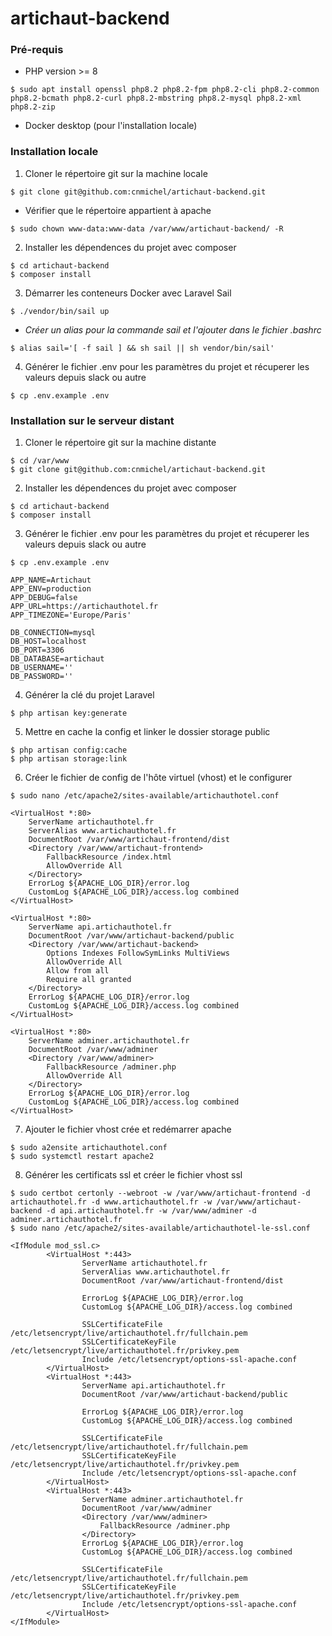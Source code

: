 # artichaut-backend


### Pré-requis
- PHP version >= 8
```
$ sudo apt install openssl php8.2 php8.2-fpm php8.2-cli php8.2-common php8.2-bcmath php8.2-curl php8.2-mbstring php8.2-mysql php8.2-xml php8.2-zip
```
- Docker desktop (pour l'installation locale)


### Installation locale

1. Cloner le répertoire git sur la machine locale
```
$ git clone git@github.com:cnmichel/artichaut-backend.git
```
- Vérifier que le répertoire appartient à apache
```
$ sudo chown www-data:www-data /var/www/artichaut-backend/ -R
```
2. Installer les dépendences du projet avec composer
```
$ cd artichaut-backend
$ composer install
```
3. Démarrer les conteneurs Docker avec Laravel Sail
```
$ ./vendor/bin/sail up
```
- *Créer un alias pour la commande sail et l'ajouter dans le fichier .bashrc*
```
$ alias sail='[ -f sail ] && sh sail || sh vendor/bin/sail'
```
4. Générer le fichier .env pour les paramètres du projet et récuperer les valeurs depuis slack ou autre
```
$ cp .env.example .env
```

### Installation sur le serveur distant
1. Cloner le répertoire git sur la machine distante
```
$ cd /var/www
$ git clone git@github.com:cnmichel/artichaut-backend.git
```
2. Installer les dépendences du projet avec composer
```
$ cd artichaut-backend
$ composer install
```
3. Générer le fichier .env pour les paramètres du projet et récuperer les valeurs depuis slack ou autre
```
$ cp .env.example .env
```
```
APP_NAME=Artichaut
APP_ENV=production
APP_DEBUG=false
APP_URL=https://artichauthotel.fr
APP_TIMEZONE='Europe/Paris'

DB_CONNECTION=mysql
DB_HOST=localhost
DB_PORT=3306
DB_DATABASE=artichaut
DB_USERNAME=''
DB_PASSWORD=''
```
4. Générer la clé du projet Laravel
```
$ php artisan key:generate
```
5. Mettre en cache la config et linker le dossier storage public
```
$ php artisan config:cache
$ php artisan storage:link
```
6. Créer le fichier de config de l'hôte virtuel (vhost) et le configurer
```
$ sudo nano /etc/apache2/sites-available/artichauthotel.conf
```
```
<VirtualHost *:80>
    ServerName artichauthotel.fr
    ServerAlias www.artichauthotel.fr
    DocumentRoot /var/www/artichaut-frontend/dist
    <Directory /var/www/artichaut-frontend>
        FallbackResource /index.html
        AllowOverride All
    </Directory>
    ErrorLog ${APACHE_LOG_DIR}/error.log
    CustomLog ${APACHE_LOG_DIR}/access.log combined
</VirtualHost>

<VirtualHost *:80>
    ServerName api.artichauthotel.fr
    DocumentRoot /var/www/artichaut-backend/public
    <Directory /var/www/artichaut-backend>
        Options Indexes FollowSymLinks MultiViews
        AllowOverride All
        Allow from all
        Require all granted
    </Directory>
    ErrorLog ${APACHE_LOG_DIR}/error.log
    CustomLog ${APACHE_LOG_DIR}/access.log combined
</VirtualHost>

<VirtualHost *:80>
    ServerName adminer.artichauthotel.fr
    DocumentRoot /var/www/adminer
    <Directory /var/www/adminer>
        FallbackResource /adminer.php
        AllowOverride All
    </Directory>
    ErrorLog ${APACHE_LOG_DIR}/error.log
    CustomLog ${APACHE_LOG_DIR}/access.log combined
</VirtualHost>
```
7. Ajouter le fichier vhost crée et redémarrer apache
```
$ sudo a2ensite artichauthotel.conf
$ sudo systemctl restart apache2
```
8. Générer les certificats ssl et créer le fichier vhost ssl
```
$ sudo certbot certonly --webroot -w /var/www/artichaut-frontend -d artichauthotel.fr -d www.artichauthotel.fr -w /var/www/artichaut-backend -d api.artichauthotel.fr -w /var/www/adminer -d adminer.artichauthotel.fr
$ sudo nano /etc/apache2/sites-available/artichauthotel-le-ssl.conf
```
```
<IfModule mod_ssl.c>
        <VirtualHost *:443>
                ServerName artichauthotel.fr
                ServerAlias www.artichauthotel.fr
                DocumentRoot /var/www/artichaut-frontend/dist

                ErrorLog ${APACHE_LOG_DIR}/error.log
                CustomLog ${APACHE_LOG_DIR}/access.log combined

                SSLCertificateFile /etc/letsencrypt/live/artichauthotel.fr/fullchain.pem
                SSLCertificateKeyFile /etc/letsencrypt/live/artichauthotel.fr/privkey.pem
                Include /etc/letsencrypt/options-ssl-apache.conf
        </VirtualHost>
        <VirtualHost *:443>
                ServerName api.artichauthotel.fr
                DocumentRoot /var/www/artichaut-backend/public

                ErrorLog ${APACHE_LOG_DIR}/error.log
                CustomLog ${APACHE_LOG_DIR}/access.log combined

                SSLCertificateFile /etc/letsencrypt/live/artichauthotel.fr/fullchain.pem
                SSLCertificateKeyFile /etc/letsencrypt/live/artichauthotel.fr/privkey.pem
                Include /etc/letsencrypt/options-ssl-apache.conf
        </VirtualHost>
        <VirtualHost *:443>
                ServerName adminer.artichauthotel.fr
                DocumentRoot /var/www/adminer
                <Directory /var/www/adminer>
                    FallbackResource /adminer.php
                </Directory>
                ErrorLog ${APACHE_LOG_DIR}/error.log
                CustomLog ${APACHE_LOG_DIR}/access.log combined

                SSLCertificateFile /etc/letsencrypt/live/artichauthotel.fr/fullchain.pem
                SSLCertificateKeyFile /etc/letsencrypt/live/artichauthotel.fr/privkey.pem
                Include /etc/letsencrypt/options-ssl-apache.conf
        </VirtualHost>
</IfModule>
```
